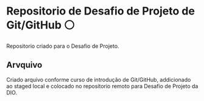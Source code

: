 # Repositorio de Desafio de Projeto de Git/GitHub :white_circle:

Repositorio criado para o Desafio de Projeto.

## Arvquivo
Criado arquivo conforme curso de introdução de Git/GitHub, addicionado ao staged local e colocado no repositorio remoto para Desafio de Projeto da DIO.
